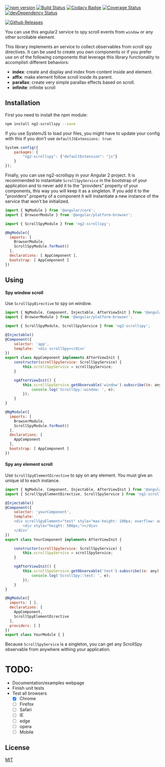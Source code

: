 [![npm version](https://img.shields.io/npm/v/ng2-scrollspy.svg?style=flat)](https://www.npmjs.com/package/ng2-scrollspy)
[![Build Status](https://img.shields.io/travis/JonnyBGod/ng2-scrollspy/master.svg?style=flat)](https://travis-ci.org/JonnyBGod/ng2-scrollspy)
[![Codacy Badge](https://api.codacy.com/project/badge/grade/bafd522f82da48fda8bb25bee689b32f)](https://www.codacy.com/app/JonnyBGod/ng2-scrollspy)
[![Coverage Status](https://coveralls.io/repos/JonnyBGod/ng2-scrollspy/badge.svg?branch=master&service=github)](https://coveralls.io/github/JonnyBGod/ng2-scrollspy?branch=master)
[![devDependency Status](https://david-dm.org/JonnyBGod/ng2-scrollspy/dev-status.svg)](https://david-dm.org/JonnyBGod/ng2-scrollspy#info=devDependencies)

[![Github Releases](https://img.shields.io/github/downloads/JonnyBGod/ng2-scrollspy/latest/total.svg)]()

You can use this angular2 service to spy scroll events from ```window``` or any other scrollable element.

This library implements an service to collect observables from scroll spy directives. It can be used to create you own components or if you prefer use on of the following components that leverage this library functionality to accomplish different behaviors:

* **index**: create and display and index from content inside and element.
* **affix**: make element follow scroll inside its parent.
* **parallax**: create very simple parallax effects based on scroll.
* **infinite**: infinite scroll

## Installation
First you need to install the npm module:
```sh
npm install ng2-scrollspy --save
```

If you use SystemJS to load your files, you might have to update your config with this if you don't use `defaultJSExtensions: true`:
```js
System.config({
	packages: {
		"ng2-scrollspy": {"defaultExtension": "js"}
	}
});
```

Finally, you can use ng2-scrollspy in your Angular 2 project.
It is recommended to instantiate `ScrollSpyService` in the bootstrap of your application and to never add it to the "providers" property of your components, this way you will keep it as a singleton.
If you add it to the "providers" property of a component it will instantiate a new instance of the service that won't be initialized.

```js
import { NgModule } from '@angular/core';
import { BrowserModule } from '@angular/platform-browser';

import { ScrollSpyModule } from 'ng2-scrollspy';

@NgModule({
  imports: [
  	BrowserModule,
  	ScrollSpyModule.forRoot()
  ],
  declarations: [ AppComponent ], 
  bootstrap: [ AppComponent ]
})
```

## Using

#### Spy window scroll

Use ```ScrollSpyDirective``` to spy on window.

```js
import { NgModule, Component, Injectable, AfterViewInit } from '@angular/core';
import { BrowserModule } from '@angular/platform-browser';

import { ScrollSpyModule, ScrollSpyService } from 'ng2-scrollspy';

@Injectable()
@Component({
	selector: 'app',
	template: `<div scrollSpy></div>`
})
export class AppComponent implements AfterViewInit {
	constructor(scrollSpyService: ScrollSpyService) {
		this.scrollSpyService = scrollSpyService;
	}

	ngAfterViewInit() {
		this.scrollSpyService.getObservable('window').subscribe((e: any) => {
			console.log('ScrollSpy::window: ', e);
		});
	}
}

@NgModule({
  imports: [
  	BrowserModule,
  	ScrollSpyModule.forRoot()
  ],
  declarations: [
  	AppComponent
  ], 
  bootstrap: [ AppComponent ]
})
```

#### Spy any element scroll

Use ```ScrollSpyElementDirective``` to spy on any element. You must give an unique id to each instance.

```js
import { NgModule, Component, Injectable, AfterViewInit } from '@angular/core';
import { ScrollSpyElementDirective, ScrollSpyService } from 'ng2-scrollspy';

@Injectable()
@Component({
	selector: 'yourComponent',
	template: `
	<div scrollSpyElement="test" style="max-height: 100px; overflow: auto;">
		<div style="height: 500px;"></div>
	</div>`
})
export class YourComponent implements AfterViewInit {

	constructor(scrollSpyService: ScrollSpyService) {
		this.scrollSpyService = scrollSpyService;
	}

	ngAfterViewInit() {
		this.scrollSpyService.getObservable('test').subscribe((e: any) => {
			console.log('ScrollSpy::test: ', e);
		});
	}
}

@NgModule({
  imports: [ ],
  declarations: [
  	AppComponent,
  	ScrollSpyElementDirective
  ], 
  providers: [ ] 
})
export class YourModule { }
```

Because ```ScrollSpyService``` is a singleton, you can get any ScrollSpy observable from anywhere withing your application.

# TODO:

* Documentation/examples webpage
* Finish unit tests
* Test all browsers
	- [x] Chrome
	- [ ] Firefox
	- [ ] Safari
	- [ ] IE
	- [ ] edge
	- [ ] opera
	- [ ] Mobile

## License

[MIT](LICENSE)
